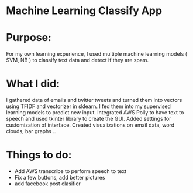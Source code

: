 # Machine Learning Classify App

# Purpose:

For my own learning experience, I used multiple machine learning models ( SVM, NB ) to classify text data and detect if they are spam.

# What I did:

I gathered data of emails and twitter tweets and turned them into vectors using TFIDF and vectorizer in sklearn.
I fed them into my supervised learning models to predict new input.
Integrated AWS Polly to have text to speech and used tkinter library to create the GUI.
Added settings for customization of interface.
Created visualizations on email data, word clouds, bar graphs ..

# Things to do:

- Add AWS transcribe to perform speech to text
- Fix a few buttons, add better pictures
- add facebook post clasifier
